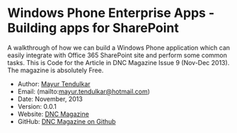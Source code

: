 Windows Phone Enterprise Apps - Building apps for SharePoint
========================

A walkthrough of how we can build a Windows Phone application which can easily integrate with Office 365 SharePoint site and perform some common tasks. This is Code for the Article in DNC Magazine Issue 9 (Nov-Dec 2013). The magazine is absolutely Free.

* Author: [Mayur Tendulkar](http://blog.mayurtendulkar.com/)
* Email: (mailto:mayur.tendulkar@hotmail.com)
* Date: November, 2013
* Version: 0.0.1
* Website: [DNC Magazine](http://www.dncmagazine.com)
* GitHub: [DNC Magazine on Github](https://github.com/dotnetcurry/wp8-moviequotes-dncmag-08)

